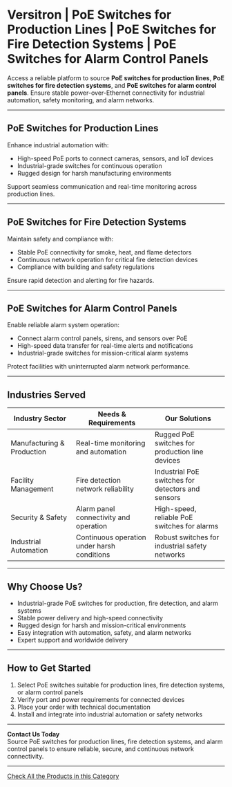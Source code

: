 # Versitron | PoE Switches for Production Lines | PoE Switches for Fire Detection Systems | PoE Switches for Alarm Control Panels

Access a reliable platform to source **PoE switches for production lines**, **PoE switches for fire detection systems**, and **PoE switches for alarm control panels**. Ensure stable power-over-Ethernet connectivity for industrial automation, safety monitoring, and alarm networks.

---

## PoE Switches for Production Lines

Enhance industrial automation with:

- High-speed PoE ports to connect cameras, sensors, and IoT devices  
- Industrial-grade switches for continuous operation  
- Rugged design for harsh manufacturing environments  

Support seamless communication and real-time monitoring across production lines.

---

## PoE Switches for Fire Detection Systems

Maintain safety and compliance with:

- Stable PoE connectivity for smoke, heat, and flame detectors  
- Continuous network operation for critical fire detection devices  
- Compliance with building and safety regulations  

Ensure rapid detection and alerting for fire hazards.

---

## PoE Switches for Alarm Control Panels

Enable reliable alarm system operation:

- Connect alarm control panels, sirens, and sensors over PoE  
- High-speed data transfer for real-time alerts and notifications  
- Industrial-grade switches for mission-critical alarm systems  

Protect facilities with uninterrupted alarm network performance.

---

## Industries Served

| Industry Sector          | Needs & Requirements                              | Our Solutions                                     |
|--------------------------|--------------------------------------------------|--------------------------------------------------|
| Manufacturing & Production | Real-time monitoring and automation             | Rugged PoE switches for production line devices |
| Facility Management      | Fire detection network reliability                | Industrial PoE switches for detectors and sensors |
| Security & Safety        | Alarm panel connectivity and operation           | High-speed, reliable PoE switches for alarms    |
| Industrial Automation    | Continuous operation under harsh conditions      | Robust switches for industrial safety networks  |

---

## Why Choose Us?

- Industrial-grade PoE switches for production, fire detection, and alarm systems  
- Stable power delivery and high-speed connectivity  
- Rugged design for harsh and mission-critical environments  
- Easy integration with automation, safety, and alarm networks  
- Expert support and worldwide delivery  

---

## How to Get Started

1. Select PoE switches suitable for production lines, fire detection systems, or alarm control panels  
2. Verify port and power requirements for connected devices  
3. Place your order with technical documentation  
4. Install and integrate into industrial automation or safety networks  

---

**Contact Us Today**  
Source PoE switches for production lines, fire detection systems, and alarm control panels to ensure reliable, secure, and continuous network connectivity.

---
[Check All the Products in this Category](https://www.versitron.com/collections/poe-switches)

